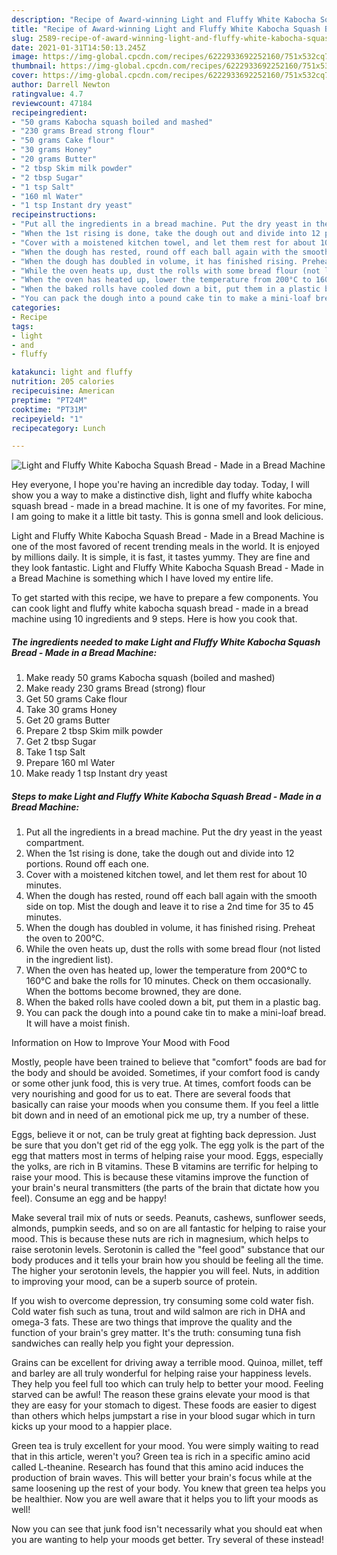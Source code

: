 ```yaml
---
description: "Recipe of Award-winning Light and Fluffy White Kabocha Squash Bread - Made in a Bread Machine"
title: "Recipe of Award-winning Light and Fluffy White Kabocha Squash Bread - Made in a Bread Machine"
slug: 2589-recipe-of-award-winning-light-and-fluffy-white-kabocha-squash-bread-made-in-a-bread-machine
date: 2021-01-31T14:50:13.245Z
image: https://img-global.cpcdn.com/recipes/6222933692252160/751x532cq70/light-and-fluffy-white-kabocha-squash-bread-made-in-a-bread-machine-recipe-main-photo.jpg
thumbnail: https://img-global.cpcdn.com/recipes/6222933692252160/751x532cq70/light-and-fluffy-white-kabocha-squash-bread-made-in-a-bread-machine-recipe-main-photo.jpg
cover: https://img-global.cpcdn.com/recipes/6222933692252160/751x532cq70/light-and-fluffy-white-kabocha-squash-bread-made-in-a-bread-machine-recipe-main-photo.jpg
author: Darrell Newton
ratingvalue: 4.7
reviewcount: 47184
recipeingredient:
- "50 grams Kabocha squash boiled and mashed"
- "230 grams Bread strong flour"
- "50 grams Cake flour"
- "30 grams Honey"
- "20 grams Butter"
- "2 tbsp Skim milk powder"
- "2 tbsp Sugar"
- "1 tsp Salt"
- "160 ml Water"
- "1 tsp Instant dry yeast"
recipeinstructions:
- "Put all the ingredients in a bread machine. Put the dry yeast in the yeast compartment."
- "When the 1st rising is done, take the dough out and divide into 12 portions. Round off each one."
- "Cover with a moistened kitchen towel, and let them rest for about 10 minutes."
- "When the dough has rested, round off each ball again with the smooth side on top. Mist the dough and leave it to rise a 2nd time for 35 to 45 minutes."
- "When the dough has doubled in volume, it has finished rising. Preheat the oven to 200°C."
- "While the oven heats up, dust the rolls with some bread flour (not listed in the ingredient list)."
- "When the oven has heated up, lower the temperature from 200°C to 160°C and bake the rolls for 10 minutes. Check on them occasionally. When the bottoms become browned, they are done."
- "When the baked rolls have cooled down a bit, put them in a plastic bag."
- "You can pack the dough into a pound cake tin to make a mini-loaf bread. It will have a moist finish."
categories:
- Recipe
tags:
- light
- and
- fluffy

katakunci: light and fluffy 
nutrition: 205 calories
recipecuisine: American
preptime: "PT24M"
cooktime: "PT31M"
recipeyield: "1"
recipecategory: Lunch

---
```



![Light and Fluffy White Kabocha Squash Bread - Made in a Bread Machine](https://img-global.cpcdn.com/recipes/6222933692252160/751x532cq70/light-and-fluffy-white-kabocha-squash-bread-made-in-a-bread-machine-recipe-main-photo.jpg)

Hey everyone, I hope you're having an incredible day today. Today, I will show you a way to make a distinctive dish, light and fluffy white kabocha squash bread - made in a bread machine. It is one of my favorites. For mine, I am going to make it a little bit tasty. This is gonna smell and look delicious.



Light and Fluffy White Kabocha Squash Bread - Made in a Bread Machine is one of the most favored of recent trending meals in the world. It is enjoyed by millions daily. It is simple, it is fast, it tastes yummy. They are fine and they look fantastic. Light and Fluffy White Kabocha Squash Bread - Made in a Bread Machine is something which I have loved my entire life.


To get started with this recipe, we have to prepare a few components. You can cook light and fluffy white kabocha squash bread - made in a bread machine using 10 ingredients and 9 steps. Here is how you cook that.

<!--inarticleads1-->

##### The ingredients needed to make Light and Fluffy White Kabocha Squash Bread - Made in a Bread Machine:

1. Make ready 50 grams Kabocha squash (boiled and mashed)
1. Make ready 230 grams Bread (strong) flour
1. Get 50 grams Cake flour
1. Take 30 grams Honey
1. Get 20 grams Butter
1. Prepare 2 tbsp Skim milk powder
1. Get 2 tbsp Sugar
1. Take 1 tsp Salt
1. Prepare 160 ml Water
1. Make ready 1 tsp Instant dry yeast




<!--inarticleads2-->

##### Steps to make Light and Fluffy White Kabocha Squash Bread - Made in a Bread Machine:

1. Put all the ingredients in a bread machine. Put the dry yeast in the yeast compartment.
1. When the 1st rising is done, take the dough out and divide into 12 portions. Round off each one.
1. Cover with a moistened kitchen towel, and let them rest for about 10 minutes.
1. When the dough has rested, round off each ball again with the smooth side on top. Mist the dough and leave it to rise a 2nd time for 35 to 45 minutes.
1. When the dough has doubled in volume, it has finished rising. Preheat the oven to 200°C.
1. While the oven heats up, dust the rolls with some bread flour (not listed in the ingredient list).
1. When the oven has heated up, lower the temperature from 200°C to 160°C and bake the rolls for 10 minutes. Check on them occasionally. When the bottoms become browned, they are done.
1. When the baked rolls have cooled down a bit, put them in a plastic bag.
1. You can pack the dough into a pound cake tin to make a mini-loaf bread. It will have a moist finish.




Information on How to Improve Your Mood with Food


Mostly, people have been trained to believe that "comfort" foods are bad for the body and should be avoided. Sometimes, if your comfort food is candy or some other junk food, this is very true. At times, comfort foods can be very nourishing and good for us to eat. There are several foods that basically can raise your moods when you consume them. If you feel a little bit down and in need of an emotional pick me up, try a number of these.

Eggs, believe it or not, can be truly great at fighting back depression. Just be sure that you don't get rid of the egg yolk. The egg yolk is the part of the egg that matters most in terms of helping raise your mood. Eggs, especially the yolks, are rich in B vitamins. These B vitamins are terrific for helping to raise your mood. This is because these vitamins improve the function of your brain's neural transmitters (the parts of the brain that dictate how you feel). Consume an egg and be happy!

Make several trail mix of nuts or seeds. Peanuts, cashews, sunflower seeds, almonds, pumpkin seeds, and so on are all fantastic for helping to raise your mood. This is because these nuts are rich in magnesium, which helps to raise serotonin levels. Serotonin is called the "feel good" substance that our body produces and it tells your brain how you should be feeling all the time. The higher your serotonin levels, the happier you will feel. Nuts, in addition to improving your mood, can be a superb source of protein.

If you wish to overcome depression, try consuming some cold water fish. Cold water fish such as tuna, trout and wild salmon are rich in DHA and omega-3 fats. These are two things that improve the quality and the function of your brain's grey matter. It's the truth: consuming tuna fish sandwiches can really help you fight your depression. 

Grains can be excellent for driving away a terrible mood. Quinoa, millet, teff and barley are all truly wonderful for helping raise your happiness levels. They help you feel full too which can truly help to better your mood. Feeling starved can be awful! The reason these grains elevate your mood is that they are easy for your stomach to digest. These foods are easier to digest than others which helps jumpstart a rise in your blood sugar which in turn kicks up your mood to a happier place.

Green tea is truly excellent for your mood. You were simply waiting to read that in this article, weren't you? Green tea is rich in a specific amino acid called L-theanine. Research has found that this amino acid induces the production of brain waves. This will better your brain's focus while at the same loosening up the rest of your body. You knew that green tea helps you be healthier. Now you are well aware that it helps you to lift your moods as well!

Now you can see that junk food isn't necessarily what you should eat when you are wanting to help your moods get better. Try several of these instead!

